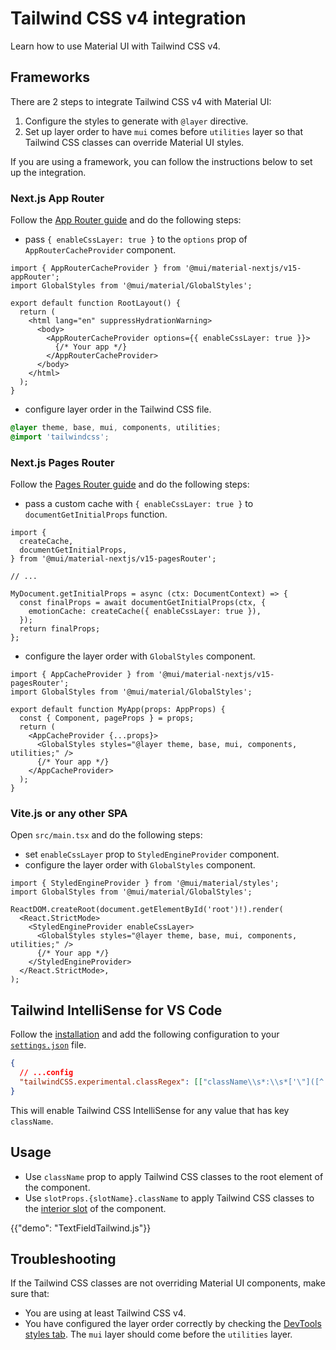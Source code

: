 # Tailwind CSS v4 integration

<p class="description">Learn how to use Material UI with Tailwind CSS v4.</p>

## Frameworks

There are 2 steps to integrate Tailwind CSS v4 with Material UI:

1. Configure the styles to generate with `@layer` directive.
2. Set up layer order to have `mui` comes before `utilities` layer so that Tailwind CSS classes can override Material UI styles.

If you are using a framework, you can follow the instructions below to set up the integration.

### Next.js App Router

Follow the [App Router guide](/material-ui/integrations/nextjs/#app-router) and do the following steps:

- pass `{ enableCssLayer: true }` to the `options` prop of `AppRouterCacheProvider` component.

```tsx title="src/app/layout.tsx"
import { AppRouterCacheProvider } from '@mui/material-nextjs/v15-appRouter';
import GlobalStyles from '@mui/material/GlobalStyles';

export default function RootLayout() {
  return (
    <html lang="en" suppressHydrationWarning>
      <body>
        <AppRouterCacheProvider options={{ enableCssLayer: true }}>
          {/* Your app */}
        </AppRouterCacheProvider>
      </body>
    </html>
  );
}
```

- configure layer order in the Tailwind CSS file.

```css title="src/app/globals.css"
@layer theme, base, mui, components, utilities;
@import 'tailwindcss';
```

### Next.js Pages Router

Follow the [Pages Router guide](/material-ui/integrations/nextjs/#pages-router) and do the following steps:

- pass a custom cache with `{ enableCssLayer: true }` to `documentGetInitialProps` function.

```tsx title="pages/_document.tsx"
import {
  createCache,
  documentGetInitialProps,
} from '@mui/material-nextjs/v15-pagesRouter';

// ...

MyDocument.getInitialProps = async (ctx: DocumentContext) => {
  const finalProps = await documentGetInitialProps(ctx, {
    emotionCache: createCache({ enableCssLayer: true }),
  });
  return finalProps;
};
```

- configure the layer order with `GlobalStyles` component.

```tsx title="pages/_app.tsx"
import { AppCacheProvider } from '@mui/material-nextjs/v15-pagesRouter';
import GlobalStyles from '@mui/material/GlobalStyles';

export default function MyApp(props: AppProps) {
  const { Component, pageProps } = props;
  return (
    <AppCacheProvider {...props}>
      <GlobalStyles styles="@layer theme, base, mui, components, utilities;" />
      {/* Your app */}
    </AppCacheProvider>
  );
}
```

### Vite.js or any other SPA

Open `src/main.tsx` and do the following steps:

- set `enableCssLayer` prop to `StyledEngineProvider` component.
- configure the layer order with `GlobalStyles` component.

```tsx title="main.tsx"
import { StyledEngineProvider } from '@mui/material/styles';
import GlobalStyles from '@mui/material/GlobalStyles';

ReactDOM.createRoot(document.getElementById('root')!).render(
  <React.StrictMode>
    <StyledEngineProvider enableCssLayer>
      <GlobalStyles styles="@layer theme, base, mui, components, utilities;" />
      {/* Your app */}
    </StyledEngineProvider>
  </React.StrictMode>,
);
```

## Tailwind IntelliSense for VS Code

Follow the [installation](https://tailwindcss.com/docs/editor-setup#intellisense-for-vs-code) and add the following configuration to your [`settings.json`](https://code.visualstudio.com/docs/editor/settings#_settings-json-file) file.

```json
{
  // ...config
  "tailwindCSS.experimental.classRegex": [["className\\s*:\\s*['\"]([^'\"]*)['\"]"]]
}
```

This will enable Tailwind CSS IntelliSense for any value that has key `className`.

## Usage

- Use `className` prop to apply Tailwind CSS classes to the root element of the component.
- Use `slotProps.{slotName}.className` to apply Tailwind CSS classes to the [interior slot](/material-ui/customization/overriding-component-structure/#interior-slots) of the component.

{{"demo": "TextFieldTailwind.js"}}

## Troubleshooting

If the Tailwind CSS classes are not overriding Material UI components, make sure that:

- You are using at least Tailwind CSS v4.
- You have configured the layer order correctly by checking the [DevTools styles tab](https://developer.chrome.com/docs/devtools/css/reference#cascade-layers). The `mui` layer should come before the `utilities` layer.
